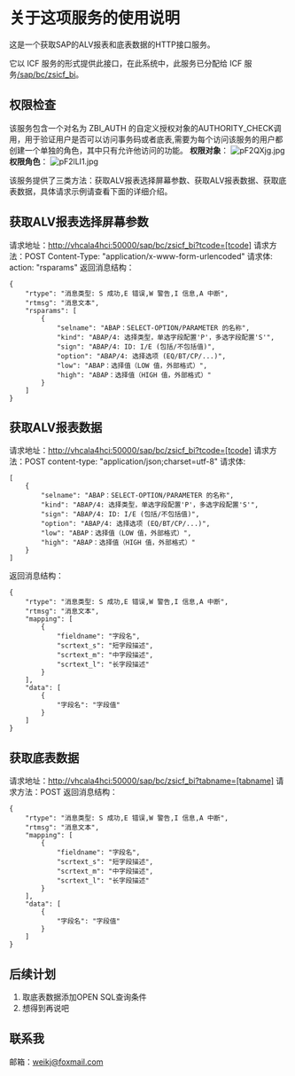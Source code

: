 # 关于这项服务的使用说明
这是一个获取SAP的ALV报表和底表数据的HTTP接口服务。  
  
它以 ICF 服务的形式提供此接口，在此系统中，此服务已分配给 ICF 服务[/sap/bc/zsicf_bi](http://vhcala4hci:50000/sap/bc/zsicf_bi "调用地址")。  

## 权限检查
该服务包含一个对名为 ZBI_AUTH 的自定义授权对象的AUTHORITY_CHECK调用，用于验证用户是否可以访问事务码或者底表,需要为每个访问该服务的用户都创建一个单独的角色，其中只有允许他访问的功能。
**权限对象**：
![pF2QXjg.jpg](https://s21.ax1x.com/2024/03/16/pF2QXjg.jpg)
**权限角色**：
![pF2lLI1.jpg](https://s21.ax1x.com/2024/03/16/pF2lLI1.jpg)

该服务提供了三类方法：获取ALV报表选择屏幕参数、获取ALV报表数据、获取底表数据，具体请求示例请查看下面的详细介绍。
## 获取ALV报表选择屏幕参数
请求地址：[http://vhcala4hci:50000/sap/bc/zsicf_bi?tcode=[tcode]](http://vhcala4hci:50000/sap/bc/zsicf_bi?tcode=%5Btcode%5D%5D "获取ALV报表选择屏幕参数")
请求方法：POST
Content-Type: "application/x-www-form-urlencoded"
请求体: action: "rsparams"
返回消息结构：

	{
		"rtype": "消息类型: S 成功,E 错误,W 警告,I 信息,A 中断",
		"rtmsg": "消息文本",
		"rsparams": [
			{
				"selname": "ABAP：SELECT-OPTION/PARAMETER 的名称",
				"kind": "ABAP/4: 选择类型，单选字段配置'P'，多选字段配置'S'",
				"sign": "ABAP/4: ID: I/E (包括/不包括值)",
				"option": "ABAP/4: 选择选项 (EQ/BT/CP/...)",
				"low": "ABAP：选择值（LOW 值，外部格式）",
				"high": "ABAP：选择值（HIGH 值，外部格式）"
			}
		]
	}

## 获取ALV报表数据
请求地址：[http://vhcala4hci:50000/sap/bc/zsicf_bi?tcode=[tcode]](http://vhcala4hci:50000/sap/bc/zsicf_bi?tcode=%5Btcode%5D%5D "获取ALV报表数据")
请求方法：POST
content-type: "application/json;charset=utf-8"
请求体:

	[
		{
			"selname": "ABAP：SELECT-OPTION/PARAMETER 的名称",
			"kind": "ABAP/4: 选择类型，单选字段配置'P'，多选字段配置'S'",
			"sign": "ABAP/4: ID: I/E (包括/不包括值)",
			"option": "ABAP/4: 选择选项 (EQ/BT/CP/...)",
			"low": "ABAP：选择值（LOW 值，外部格式）",
			"high": "ABAP：选择值（HIGH 值，外部格式）"
		}
	]

返回消息结构：

	{
		"rtype": "消息类型: S 成功,E 错误,W 警告,I 信息,A 中断",
		"rtmsg": "消息文本",
		"mapping": [
			{
				"fieldname": "字段名",
				"scrtext_s": "短字段描述",
				"scrtext_m": "中字段描述",
				"scrtext_l": "长字段描述"
			}
		],
		"data": [
			{
				"字段名": "字段值"
			}
		]
	}

## 获取底表数据
请求地址：[http://vhcala4hci:50000/sap/bc/zsicf_bi?tabname=[tabname]](http://vhcala4hci:50000/sap/bc/zsicf_bi?tabname=%5Btabname%5D%5D "获取底表数据")
请求方法：POST
返回消息结构：

	{
		"rtype": "消息类型: S 成功,E 错误,W 警告,I 信息,A 中断",
		"rtmsg": "消息文本",
		"mapping": [
			{
				"fieldname": "字段名",
				"scrtext_s": "短字段描述",
				"scrtext_m": "中字段描述",
				"scrtext_l": "长字段描述"
			}
		],
		"data": [
			{
				"字段名": "字段值"
			}
		]
	}

## 后续计划
1. 取底表数据添加OPEN SQL查询条件
2. 想得到再说吧  
  
## 联系我
邮箱：[weikj@foxmail.com](mailto:weikj@foxmail.com "kkw")
